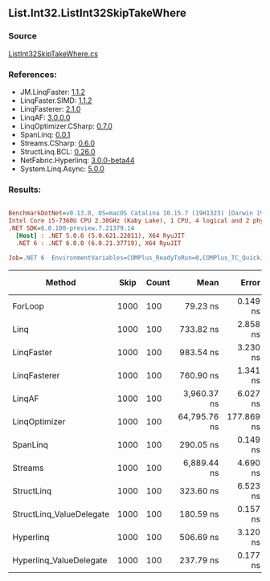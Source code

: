﻿## List.Int32.ListInt32SkipTakeWhere

### Source
[ListInt32SkipTakeWhere.cs](../LinqBenchmarks/List/Int32/ListInt32SkipTakeWhere.cs)

### References:
- JM.LinqFaster: [1.1.2](https://www.nuget.org/packages/JM.LinqFaster/1.1.2)
- LinqFaster.SIMD: [1.1.2](https://www.nuget.org/packages/LinqFaster.SIMD/1.0.3)
- LinqFasterer: [2.1.0](https://www.nuget.org/packages/LinqFasterer/2.1.0)
- LinqAF: [3.0.0.0](https://www.nuget.org/packages/LinqAF/3.0.0.0)
- LinqOptimizer.CSharp: [0.7.0](https://www.nuget.org/packages/LinqOptimizer.CSharp/0.7.0)
- SpanLinq: [0.0.1](https://www.nuget.org/packages/SpanLinq/0.0.1)
- Streams.CSharp: [0.6.0](https://www.nuget.org/packages/Streams.CSharp/0.6.0)
- StructLinq.BCL: [0.26.0](https://www.nuget.org/packages/StructLinq/0.26.0)
- NetFabric.Hyperlinq: [3.0.0-beta44](https://www.nuget.org/packages/NetFabric.Hyperlinq/3.0.0-beta44)
- System.Linq.Async: [5.0.0](https://www.nuget.org/packages/System.Linq.Async/5.0.0)

### Results:
``` ini

BenchmarkDotNet=v0.13.0, OS=macOS Catalina 10.15.7 (19H1323) [Darwin 19.6.0]
Intel Core i5-7360U CPU 2.30GHz (Kaby Lake), 1 CPU, 4 logical and 2 physical cores
.NET SDK=6.0.100-preview.7.21379.14
  [Host] : .NET 5.0.6 (5.0.621.22011), X64 RyuJIT
  .NET 6 : .NET 6.0.0 (6.0.21.37719), X64 RyuJIT

Job=.NET 6  EnvironmentVariables=COMPlus_ReadyToRun=0,COMPlus_TC_QuickJitForLoops=1,COMPlus_TieredPGO=1  Runtime=.NET 6.0  

```
|                   Method | Skip | Count |         Mean |      Error |     StdDev |          Ratio | RatioSD |   Gen 0 | Gen 1 | Gen 2 | Allocated |
|------------------------- |----- |------ |-------------:|-----------:|-----------:|---------------:|--------:|--------:|------:|------:|----------:|
|                  ForLoop | 1000 |   100 |     79.23 ns |   0.149 ns |   0.140 ns |       baseline |         |       - |     - |     - |         - |
|                     Linq | 1000 |   100 |    733.82 ns |   2.858 ns |   2.674 ns |   9.26x slower |   0.04x |  0.0725 |     - |     - |     152 B |
|               LinqFaster | 1000 |   100 |    983.54 ns |   3.230 ns |   2.863 ns |  12.41x slower |   0.04x |  0.7458 |     - |     - |   1,560 B |
|             LinqFasterer | 1000 |   100 |    760.90 ns |   1.341 ns |   1.047 ns |   9.60x slower |   0.03x |  2.4424 |     - |     - |   5,112 B |
|                   LinqAF | 1000 |   100 |  3,960.37 ns |   6.027 ns |   5.637 ns |  49.99x slower |   0.14x |       - |     - |     - |         - |
|            LinqOptimizer | 1000 |   100 | 64,795.76 ns | 177.869 ns | 157.676 ns | 817.85x slower |   2.68x | 15.6250 |     - |     - |  32,741 B |
|                 SpanLinq | 1000 |   100 |    290.05 ns |   0.149 ns |   0.124 ns |   3.66x slower |   0.01x |       - |     - |     - |         - |
|                  Streams | 1000 |   100 |  6,889.44 ns |   4.690 ns |   3.662 ns |  86.95x slower |   0.17x |  0.4425 |     - |     - |     936 B |
|               StructLinq | 1000 |   100 |    323.60 ns |   6.523 ns |   6.699 ns |   4.09x slower |   0.09x |  0.0458 |     - |     - |      96 B |
| StructLinq_ValueDelegate | 1000 |   100 |    180.59 ns |   0.157 ns |   0.131 ns |   2.28x slower |   0.00x |       - |     - |     - |         - |
|                Hyperlinq | 1000 |   100 |    506.69 ns |   3.120 ns |   2.918 ns |   6.40x slower |   0.04x |       - |     - |     - |         - |
|  Hyperlinq_ValueDelegate | 1000 |   100 |    237.79 ns |   0.177 ns |   0.166 ns |   3.00x slower |   0.01x |       - |     - |     - |         - |
